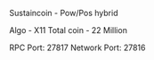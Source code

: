 Sustaincoin - Pow/Pos hybrid

Algo - X11
Total coin - 22 Million

RPC Port: 27817
Network Port: 27816
